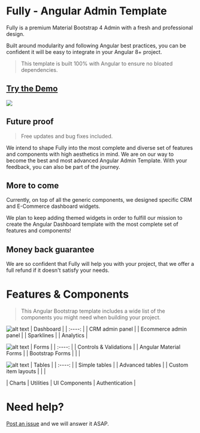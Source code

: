 # Fully - Angular Admin Template
Fully is a premium Material Bootstrap 4 Admin with a fresh and professional design.

Built around modularity and following Angular best practices, you can be confident it will be easy to integrate in your Angular 8+ project.

> This template is built 100% with Angular to ensure no bloated dependencies.

## [Try the Demo](https://angular-templates.io/product/fully-angular-admin-template) 

<div>
<img src="https://angular-templates.s3-us-west-2.amazonaws.com/fully-angular-admin-template/fully-angular-admin-template-showcase.jpg">
</div>

## Future proof
> Free updates and bug fixes included.

We intend to shape Fully into the most complete and diverse set of features and components with high aesthetics in mind. We are on our way to become the best and most advanced Angular Admin Template. With your feedback, you can also be part of the journey.

## More to come
Currently, on top of all the generic components, we designed specific CRM and E-Commerce dashboard widgets.

We plan to keep adding themed widgets in order to fulfill our mission to create the Angular Dashboard template with the most complete set of features and components!

## Money back guarantee
We are so confident that Fully will help you with your project, that we offer a full refund if it doesn't satisfy your needs.

# Features & Components
> This Angular Bootstrap template includes a wide list of the components you might need when building your project.

![alt text](https://angular-templates.io/assets/imgs/home/components/Iconos_dashboard.png "Dashboard fetures & components")
| Dashboard |
| :----: |
| CRM admin panel       |
| Ecommerce admin panel |
| Sparklines            |
| Analytics             |

![alt text](https://angular-templates.io/assets/imgs/home/components/Iconos_forms.png "Forms fetures & components")
| Forms |
| :----: |
| Controls & Validations  |
| Angular Material Forms  |
| Bootstrap Forms         |
|  |

![alt text](https://angular-templates.io/assets/imgs/home/components/Iconos_Tables.png "Tables fetures & components")
| Tables |
| :----: |
| Simple tables       |
| Advanced tables     |
| Custom item layouts |
|  |

| Charts | Utilities | UI Components | Authentication |

# Need help?
[Post an issue](https://github.com/AngularTemplates/fully-angular-admin-template/issues/new) and we will answer it ASAP.
